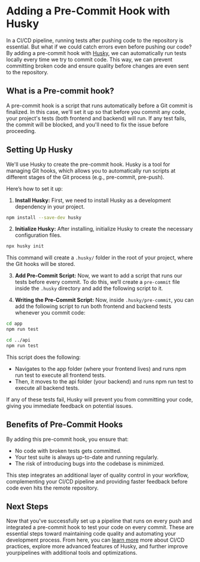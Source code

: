 # Adding a Pre-Commit Hook with Husky
In a CI/CD pipeline, running tests after pushing code to the repository is essential. But what if we could catch errors even before pushing our code? By adding a pre-commit hook with [Husky](https://typicode.github.io/husky/get-started.html), we can automatically run tests locally every time we try to commit code. This way, we can prevent committing broken code and ensure quality before changes are even sent to the repository.

## What is a Pre-commit hook?

A pre-commit hook is a script that runs automatically before a Git commit is finalized. In this case, we'll set it up so that before you commit any code, your project's tests (both frontend and backend) will run. If any test fails, the commit will be blocked, and you'll need to fix the issue before proceeding.

## Setting Up Husky

We'll use Husky to create the pre-commit hook. Husky is a tool for managing Git hooks, which allows you to automatically run scripts at different stages of the Git process (e.g., pre-commit, pre-push).

Here’s how to set it up:

1. **Install Husky:** First, we need to install Husky as a development dependency in your project.
```sh
npm install --save-dev husky
```

2. **Initialize Husky:** After installing, initialize Husky to create the necessary configuration files.
```sh
npx husky init
```

This command will create a `.husky/` folder in the root of your project, where the Git hooks will be stored.

3. **Add Pre-Commit Script:** Now, we want to add a script that runs our tests before every commit. To do this, we’ll create a `pre-commit` file inside the `.husky` directory and add the following script to it.

4. **Writing the Pre-Commit Script:** Now, inside `.husky/pre-commit`, you can add the following script to run both frontend and backend tests whenever you commit code:

```sh
cd app
npm run test

cd ../api
npm run test
```

This script does the following:

- Navigates to the app folder (where your frontend lives) and runs npm run test to execute all frontend tests.
- Then, it moves to the api folder (your backend) and runs npm run test to execute all backend tests.

If any of these tests fail, Husky will prevent you from committing your code, giving you immediate feedback on potential issues.

## Benefits of Pre-Commit Hooks

By adding this pre-commit hook, you ensure that:
- No code with broken tests gets committed.
- Your test suite is always up-to-date and running regularly.
- The risk of introducing bugs into the codebase is minimized.

This step integrates an additional layer of quality control in your workflow, complementing your CI/CD pipeline and providing faster feedback before code even hits the remote repository.

## Next Steps

Now that you've successfully set up a pipeline that runs on every push and integrated a pre-commit hook to test your code on every commit. These are essential steps toward maintaining code quality and automating your development process. From here, you can [learn more](./next-steps.md) more about CI/CD practices, explore more advanced features of Husky, and further improve yourpipelines with additional tools and optimizations.